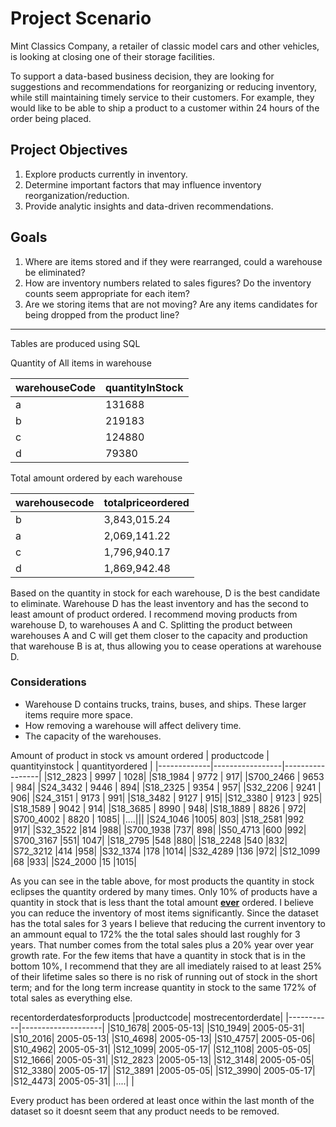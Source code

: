 # Project Scenario

Mint Classics Company, a retailer of classic model cars and other vehicles, is looking at closing one of their storage facilities.

To support a data-based business decision, they are looking for suggestions and recommendations for reorganizing or reducing inventory, while still maintaining timely service to their customers. For example, they would like to be able to ship a product to a customer within 24 hours of the order being placed.

## Project Objectives

1. Explore products currently in inventory.
2. Determine important factors that may influence inventory reorganization/reduction.
3. Provide analytic insights and data-driven recommendations.


## Goals

1) Where are items stored and if they were rearranged, could a warehouse be eliminated?
2) How are inventory numbers related to sales figures? Do the inventory counts seem appropriate for each item?
3) Are we storing items that are not moving? Are any items candidates for being dropped from the product line?

---------------------------------------------------------------------------------------------------------------------------------------
Tables are produced using SQL

Quantity of All items in warehouse

| warehouseCode | quantityInStock|   
|---------------|----------------|   
| a	| 131688 |
| b	| 219183 |
| c	| 124880 |
| d	| 79380 |

Total amount ordered by each warehouse

| warehousecode| totalpriceordered |
|---------------|------------------|
| b | 3,843,015.24 |
| a | 2,069,141.22 |
| c | 1,796,940.17 | 
| d | 1,869,942.48 |


Based on the quantity in stock for each warehouse, D is the best candidate to eliminate. Warehouse D has the least inventory and has the second to least amount of product ordered. I recommend moving products from  warehouse D, to warehouses A and C. Splitting the product between warehouses A and C will get them closer to the capacity and production that warehouse B is at, thus allowing you to cease operations at warehouse D. 
### Considerations
- Warehouse D contains trucks, trains, buses, and ships. These larger items require more space.
- How removing a warehouse will affect delivery time.
- The capacity of the warehouses.

Amount of product in stock vs amount ordered
| productcode	| quantityinstock |	quantityordered |
|-------------|-----------------|-----------------|
|S12_2823	| 9997 |	1028|
|S18_1984	| 9772 | 917|
|S700_2466	| 9653 |	984|
|S24_3432	| 9446 |	894|
|S18_2325	| 9354 |	957|
|S32_2206	| 9241 |	906|
|S24_3151	| 9173 |	991|
|S18_3482	| 9127 |	915|
|S12_3380	| 9123 |	925|
|S18_1589	| 9042 |	914|
|S18_3685	| 8990 |	948|
|S18_1889	| 8826 |	972|
|S700_4002	| 8820 |	1085|
|....|||
|S24_1046	|1005|	803|
|S18_2581	|992	|917|
|S32_3522	|814	|988|
|S700_1938	|737|	898|
|S50_4713	|600	|992|
|S700_3167	|551|	1047|
|S18_2795	|548	|880|
|S18_2248	|540	|832|
|S72_3212	|414	|958|
|S32_1374	|178	|1014|
|S32_4289	|136	|972|
|S12_1099	|68	|933|
|S24_2000	|15	|1015|

As you can see in the table above, for most products the quantity in stock eclipses the quantity ordered by many times. Only 10% of products have a quantity in stock that is less thant the total amount **<ins>ever**</ins> ordered. I believe you can reduce the inventory of most items significantly. Since the dataset has the total sales for 3 years I believe that reducing the current inventory to an ammount equal to 172% the the total sales should last roughly for 3 years. That number comes from the total sales plus a 20% year over year growth rate. For the few items that have a quantity in stock that is in the bottom 10%, I recommend that they are all imediately raised to at least 25% of their lifetime sales so there is no risk of running out of stock in the short term; and for the long term increase quantity in stock to the same 172% of total sales as everything else.


recentorderdatesforproducts
|productcode|	mostrecentorderdate|
|-----------|--------------------|
|S10_1678|	2005-05-13|
|S10_1949|	2005-05-31|
|S10_2016|	2005-05-13|
|S10_4698|	2005-05-13|
|S10_4757|	2005-05-06|
|S10_4962|	2005-05-31|
|S12_1099|	2005-05-17|
|S12_1108|	2005-05-05|
|S12_1666|	2005-05-31|
|S12_2823	|2005-05-13|
|S12_3148|	2005-05-05|
|S12_3380|	2005-05-17|
|S12_3891	|2005-05-05|
|S12_3990|	2005-05-17|
|S12_4473|	2005-05-31|
|....|   |

Every product has been ordered at least once within the last month of the dataset so it doesnt seem that any product needs to be removed. 





